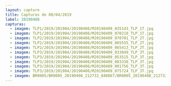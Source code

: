 ```yaml
---
layout: capture
title: Capturas de 08/04/2019
label: 20190408
capturas:
  - imagem: TLP1/2019/201904/20190408/M20190409_035143_TLP_1T.jpg
  - imagem: TLP1/2019/201904/20190408/M20190409_070210_TLP_1T.jpg
  - imagem: TLP2/2019/201904/20190408/M20190409_070701_TLP_2T.jpg
  - imagem: TLP2/2019/201904/20190408/M20190409_085555_TLP_2T.jpg
  - imagem: TLP2/2019/201904/20190408/M20190409_065413_TLP_2T.jpg
  - imagem: TLP3/2019/201904/20190408/M20190409_033849_TLP_3T.jpg
  - imagem: TLP3/2019/201904/20190408/M20190409_053515_TLP_3T.jpg
  - imagem: TLP3/2019/201904/20190408/M20190409_083338_TLP_3T.jpg
  - imagem: TLP3/2019/201904/20190408/M20190409_001756_TLP_3T.jpg
  - imagem: TLP3/2019/201904/20190408/M20190409_075724_TLP_3T.jpg
  - imagem: BR0005/BR0005_20190408_212732_840867/BR0005_20190408_212732_840867_stack_16_meteors.jpg
---
```

